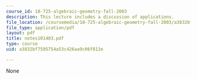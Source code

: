 ```yaml
---
course_id: 18-725-algebraic-geometry-fall-2003
description: This lecture includes a discussion of applications.
file_location: /coursemedia/18-725-algebraic-geometry-fall-2003/a3832bf7595754a53c426aa9c06f813e_notes101403.pdf
file_type: application/pdf
layout: pdf
title: notes101403.pdf
type: course
uid: a3832bf7595754a53c426aa9c06f813e

---
```

None